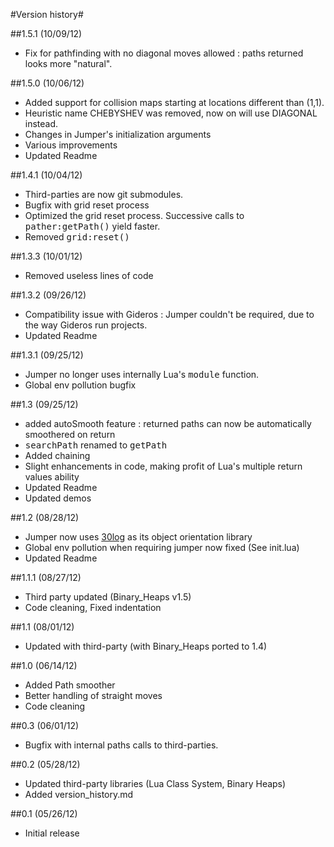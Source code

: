 #Version history#

##1.5.1 (10/09/12)
* Fix for pathfinding with no diagonal moves allowed : paths returned looks more "natural".

##1.5.0 (10/06/12)
* Added support for collision maps starting at locations different than (1,1).
* Heuristic name CHEBYSHEV was removed, now on will use DIAGONAL instead.
* Changes in Jumper's initialization arguments
* Various improvements
* Updated Readme

##1.4.1 (10/04/12)
* Third-parties are now git submodules.
* Bugfix with grid reset process
* Optimized the grid reset process. Successive calls to <tt>pather:getPath()</tt> yield faster.
* Removed <tt>grid:reset()</tt>

##1.3.3 (10/01/12)
* Removed useless lines of code

##1.3.2 (09/26/12)
* Compatibility issue with Gideros : Jumper couldn't be required, due to the way Gideros run projects.
* Updated Readme

##1.3.1 (09/25/12)
* Jumper no longer uses internally Lua's <tt>module</tt> function.
* Global env pollution bugfix

##1.3 (09/25/12)
* added autoSmooth feature : returned paths can now be automatically smoothered on return
* <tt>searchPath</tt> renamed to <tt>getPath</tt>
* Added chaining
* Slight enhancements in code, making profit of Lua's multiple return values ability
* Updated Readme
* Updated demos

##1.2 (08/28/12)
* Jumper now uses [30log](http://github.com/Yonaba/30log) as its object orientation library
* Global env pollution when requiring jumper now fixed (See init.lua)
* Updated Readme

##1.1.1 (08/27/12)
* Third party updated (Binary_Heaps v1.5)
* Code cleaning, Fixed indentation

##1.1 (08/01/12)
* Updated with third-party (with Binary_Heaps ported to 1.4)

##1.0 (06/14/12)
* Added Path smoother
* Better handling of straight moves
* Code cleaning

##0.3 (06/01/12)
* Bugfix with internal paths calls to third-parties.

##0.2 (05/28/12)
* Updated third-party libraries (Lua Class System, Binary Heaps)
* Added version_history.md

##0.1 (05/26/12)
* Initial release
			
